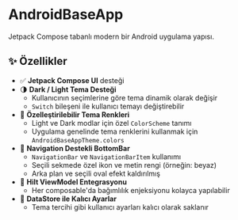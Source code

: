 # AndroidBaseApp

Jetpack Compose tabanlı modern bir Android uygulama yapısı.

## ✨ Özellikler

- ✅ **Jetpack Compose UI** desteği
- 🌗 **Dark / Light Tema Desteği**
  - Kullanıcının seçimlerine göre tema dinamik olarak değişir
  - `Switch` bileşeni ile kullanıcı temayı değiştirebilir
- 🎨 **Özelleştirilebilir Tema Renkleri**
  - Light ve Dark modlar için özel `ColorScheme` tanımı
  - Uygulama genelinde tema renklerini kullanmak için `AndroidBaseAppTheme.colors`
- 🧭 **Navigation Destekli BottomBar**
  - `NavigationBar` ve `NavigationBarItem` kullanımı
  - Seçili sekmede özel ikon ve metin rengi (örneğin: beyaz)
  - Arka plan ve seçili oval efekt kaldırılmış
- 🔧 **Hilt ViewModel Entegrasyonu**
  - Her composable'da bağımlılık enjeksiyonu kolayca yapılabilir
- 💾 **DataStore ile Kalıcı Ayarlar**
  - Tema tercihi gibi kullanıcı ayarları kalıcı olarak saklanır
